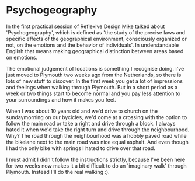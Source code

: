 # Psychogeography

In the first practical session of Reflexive Design Mike talked about 'Psychogeography', which is defined as 'the study of the precise laws and specific effects of the geographical environment, consciously organized or not, on the emotions and the behavior of individuals'. In understandable English that means making geographical distinction between areas based on emotions.

The emotional judgement of locations is something I recognise doing. I've just moved to Plymouth two weeks ago from the Netherlands, so there is lots of new stuff to discover. In the first week you get a lot of impressions and feelings when walking through Plymouth. But in a short period as a week or two things start to become normal and you pay less attention to your surroundings and how it makes you feel. 

When I was about 10 years old and we'd drive to church on the sundaymorning on our bycicles, we'd come at a crossing with the option to follow the main road or take a right and drive through a block. I always hated it when we'd take the right turn and drive through the neighbourhood. Why? The road through the neighbourhood was a hobbly paved road while the bikelane next to the main road was nice equal asphalt. And even though I had the only bike with springs I hated to drive over that road.

I must admit I didn't follow the instructions strictly, because I've been here for two weeks now makes it a bit difficult to do an 'imaginary walk' through Plymouth. Instead I'll do the real walking :). 	
